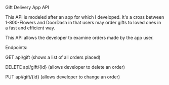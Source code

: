 Gift Delivery App API

This API is modeled after an app for which I developed. It's a cross between 1-800-Flowers and DoorDash in that users may order gifts to loved ones in a fast and efficient way.

This API allows the developer to examine orders made by the app user.

Endpoints:

GET api/gift (shows a list of all orders placed)

DELETE api/gift/{id} (allows developer to delete an order)

PUT api/gift/{id} (allows developer to change an order)




